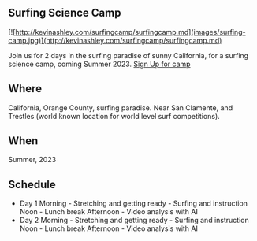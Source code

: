 ## Surfing Science Camp

[![http://kevinashley.com/surfingcamp/surfingcamp.md](images/surfing-camp.jpg)](http://kevinashley.com/surfingcamp/surfingcamp.md)

Join us for 2 days in the surfing paradise of sunny California, for a surfing science camp, coming Summer 2023.
[Sign Up for camp](https://docs.google.com/forms/d/e/1FAIpQLScXdsfbKFUxMy-CIIvuNawVKA0dfEwl-9Xtrhyn2IlRk5VQDg/viewform?usp=sf_link)

## Where

California, Orange County, surfing paradise. Near San Clamente, and Trestles (world known location for world level surf competitions).

## When

Summer, 2023

## Schedule

- Day 1 
    Morning 
        - Stretching and getting ready
        - Surfing and instruction
    Noon 
        - Lunch break
    Afternoon
        - Video analysis with AI
- Day 2
        Morning 
        - Stretching and getting ready
        - Surfing and instruction
    Noon 
        - Lunch break
    Afternoon
        - Video analysis with AI
